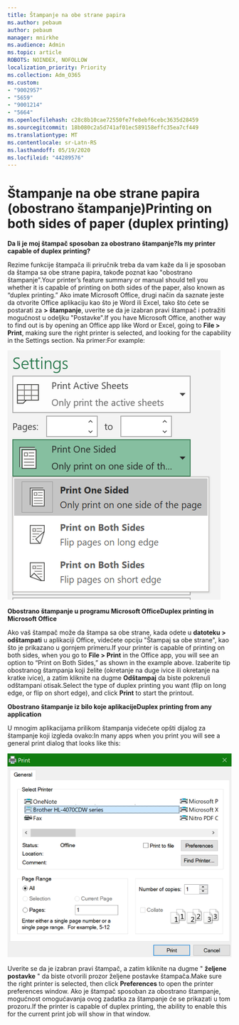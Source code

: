 ```yaml
---
title: Štampanje na obe strane papira
ms.author: pebaum
author: pebaum
manager: mnirkhe
ms.audience: Admin
ms.topic: article
ROBOTS: NOINDEX, NOFOLLOW
localization_priority: Priority
ms.collection: Adm_O365
ms.custom:
- "9002957"
- "5659"
- "9001214"
- "5664"
ms.openlocfilehash: c28c8b10cae72550fe7fe8ebf6cebc3635d28459
ms.sourcegitcommit: 18b080c2a5d741af01ec589158effc35ea7cf449
ms.translationtype: MT
ms.contentlocale: sr-Latn-RS
ms.lasthandoff: 05/19/2020
ms.locfileid: "44289576"
---
```

# <a name="printing-on-both-sides-of-paper-duplex-printing"></a><span data-ttu-id="b745a-102">Štampanje na obe strane papira (obostrano štampanje)</span><span class="sxs-lookup"><span data-stu-id="b745a-102">Printing on both sides of paper (duplex printing)</span></span>

<span data-ttu-id="b745a-103">**Da li je moj štampač sposoban za obostrano štampanje?**</span><span class="sxs-lookup"><span data-stu-id="b745a-103">**Is my printer capable of duplex printing?**</span></span>

<span data-ttu-id="b745a-104">Rezime funkcije štampača ili priručnik treba da vam kaže da li je sposoban da štampa sa obe strane papira, takođe poznat kao "obostrano štampanje".</span><span class="sxs-lookup"><span data-stu-id="b745a-104">Your printer’s feature summary or manual should tell you whether it is capable of printing on both sides of the paper, also known as “duplex printing.”</span></span> <span data-ttu-id="b745a-105">Ako imate Microsoft Office, drugi način da saznate jeste da otvorite Office aplikaciju kao što je Word ili Excel, tako što ćete se postarati za **> štampanje**, uverite se da je izabran pravi štampač i potražiti mogućnost u odeljku "Postavke".</span><span class="sxs-lookup"><span data-stu-id="b745a-105">If you have Microsoft Office, another way to find out is by opening an Office app like Word or Excel, going to **File > Print**, making sure the right printer is selected, and looking for the capability in the Settings section.</span></span> <span data-ttu-id="b745a-106">Na primer:</span><span class="sxs-lookup"><span data-stu-id="b745a-106">For example:</span></span> 

![Postavke štampača](media/print-settings.png)

<span data-ttu-id="b745a-108">**Obostrano štampanje u programu Microsoft Office**</span><span class="sxs-lookup"><span data-stu-id="b745a-108">**Duplex printing in Microsoft Office**</span></span>

<span data-ttu-id="b745a-109">Ako vaš štampač može da štampa sa obe strane, kada odete u **datoteku > odštampati** u aplikaciji Office, videćete opciju "Štampaj sa obe strane", kao što je prikazano u gornjem primeru.</span><span class="sxs-lookup"><span data-stu-id="b745a-109">If your printer is capable of printing on both sides, when you go to **File > Print** in the Office app, you will see an option to “Print on Both Sides,” as shown in the example above.</span></span>  <span data-ttu-id="b745a-110">Izaberite tip obostranog štampanja koji želite (okretanje na duge ivice ili okretanje na kratke ivice), a zatim kliknite na dugme **Odštampaj** da biste pokrenuli odštampani otisak.</span><span class="sxs-lookup"><span data-stu-id="b745a-110">Select the type of duplex printing you want (flip on long edge, or flip on short edge), and click **Print** to start the printout.</span></span>

<span data-ttu-id="b745a-111">**Obostrano štampanje iz bilo koje aplikacije**</span><span class="sxs-lookup"><span data-stu-id="b745a-111">**Duplex printing from any application**</span></span>

<span data-ttu-id="b745a-112">U mnogim aplikacijama prilikom štampanja videćete opšti dijalog za štampanje koji izgleda ovako:</span><span class="sxs-lookup"><span data-stu-id="b745a-112">In many apps when you print you will see a general print dialog that looks like this:</span></span> 

![Dijalog "Štampanje"](media/print-dialog.png)

<span data-ttu-id="b745a-114">Uverite se da je izabran pravi štampač, a zatim kliknite na dugme " **željene postavke** " da biste otvorili prozor željene postavke štampača.</span><span class="sxs-lookup"><span data-stu-id="b745a-114">Make sure the right printer is selected, then click **Preferences** to open the printer preferences window.</span></span> <span data-ttu-id="b745a-115">Ako je štampač sposoban za obostrano štampanje, mogućnost omogućavanja ovog zadatka za štampanje će se prikazati u tom prozoru.</span><span class="sxs-lookup"><span data-stu-id="b745a-115">If the printer is capable of duplex printing, the ability to enable this for the current print job will show in that window.</span></span>
